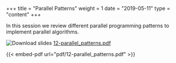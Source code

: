 +++
title = "Parallel Patterns"
weight = 1
date = "2019-05-11"
type = "content"
+++

In this session we review different parallel programming patterns to implement parallel algorithms.

![Download slides](../../images/pdf_web.png) [12-parallel_patterns.pdf](../../pdf/12-parallel_patterns.pdf)

{{< embed-pdf url="pdf/12-parallel_patterns.pdf" >}}